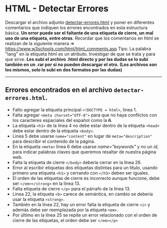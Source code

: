 # HTML - Detectar Errores

Descargar el archivo adjunto [detectar-errores.html](./task/detectar-errores.html "enunciado") y poner en diferentes comentarios que indiquen los errores encontrados en esta estructura básica. **Un error puede ser el faltante de una etiqueta de cierre, un mal uso de una etiqueta, entre otras**.
Recordar que los comentarios en html se realizan de la siguiente manera => https://www.w3schools.com/html/html_comments.asp
Tips: La palabra "lang" en la etiqueta html es un atributo. Investigar de que se trata y para que sirve. 
**Les subí el archivo .html directo y por las dudas se lo subí también en un .rar por si no pueden descargar el otro. (Los archivos son los mismos, solo lo subí en dos formatos por las dudas)**

---

## Errores encontrados en el archivo `detectar-errores.html`.

- Falto agregar la etiqueta principal ``<!DOCTYPE = html>``, linea 1.
- Falta agregar ``<meta charset="UTF-8">`` para que no haya conflictos con los caracteres espaciales del español como la **ñ**.
- La etiqueta `<h1>` de la línea 4 no debe estar dentro de la etiqueta `<head>` debe estar dentro de la etiqueta `<body>`.
- Linea 5 debe usarse ``name="content"`` en lugar de ``meta="description"`` para describir el contenido de la página.
- En la etiqueta ``<meta>`` línea 6 debe usarse *name="keywords"* y no un *id*, para indicar palabras claves que queremos resaltar de nuestra página web.
- Falta la etiqueta de cierre ``</body>`` debería cerrar en la línea 26.
- Error al escribir etiquetas dos etiquetas distintas para un título, usando primero una etiqueta ``<h1>`` y cerrando con ``</h3>`` deben ser iguales.
- El orden de las etiquetas de cierre es incorrecto aunque funcione, debe ser ``</em></strong>`` en la línea 13.
- Falta etiqueta de cierre ``</p>`` para el párrafo de la línea 13.
- Linea 22, la etiqueta ``<b>`` carece de semántica, en cambio se debería usar la etiqueta ``<strong>``.
- También en la línea 22, hay un error falta la etiqueta de cierre ``<i>`` y además debe ser reemplazada por la etiqueta ``<em>``.
- Por último en la línea 25 se repite un error relacionado con el orden de cierre de las etiquetas, el orden debe ser ``</em></p>``